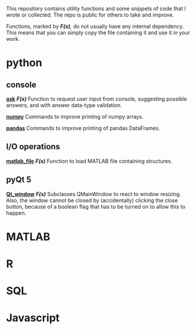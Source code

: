 This repository contains utility functions and some snippets of code that I wrote or collected. The repo is public for others to take and improve.

Functions, marked by _**F(x)**_, do not usually have any internal dependency. This means that you can simply copy the file containing it and use it in your work.

# python
## console
**[ask](python/console/ask.py)** _**F(x)**_ Function to request user input from console, suggesting possible answers, and with answer data-type validation.

**[numpy](python/console/numpy.py)** Commands to improve printing of numpy arrays.

**[pandas](python/console/pandas.py)** Commands to improve printing of pandas DataFrames.


## I/O operations
**[matlab_file](python/IO_operations/matlab_file.py)** _**F(x)**_ Function to load MATLAB file containing structures.

## pyQt 5
**[Qt_window](python/pyQt/Qt_window.py)** _**F(x)**_ Subclasses QMainWindow to react to window resizing. Also, the window cannot be closed by (accidentally) clicking the close button, because of a boolean flag that has to be turned on to allow this to happen.



# MATLAB

# R

# SQL

# Javascript
